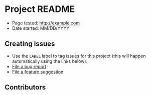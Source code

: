 # Project README

- Page tested: http://example.com
- Date started: MM/DD/YYYY

## Creating issues

<!-- When creating a new project, make sure to update the links below to prepopulate the project label and title -->
- Use the `LABEL` label to tag issues for this project (this will happen automatically using the links below).
- [File a bug report](https://github.com/a11ySea/testing/issues/new?assignees=&labels=bug&template=bug_report.md&title=[Website]+-+Bug%3A+[Bug+title])
- [File a feature suggestion](https://github.com/a11ySea/testing/issues/new?assignees=&labels=feature&template=feature.md&title=[Website]+-+Feature%3A+%5Bfeature%5D)

## Contributors

<!-- A list of everyone who joined the jam! -->
